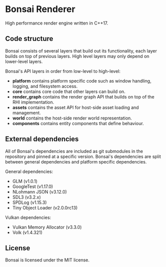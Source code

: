 # Bonsai Renderer

High performance render engine written in C++17.

## Code structure

Bonsai consists of several layers that build out its functionality, each layer builds on top of previous layers.
High level layers may only depend on lower-level layers.

Bonsai's API layers in order from low-level to high-level:

- **platform** contains platform specific code such as window handling, logging, and filesystem access.
- **core** contains core code that other layers can build on.
- **render_graph** contains the render graph API that builds on top of the RHI implementation.
- **assets** contains the asset API for host-side asset loading and management.
- **world** contains the host-side render world representation.
- **components** contains entity components that define behaviour.

## External dependencies

All of Bonsai's dependencies are included as git submodules in the repository and pinned at a specific
version. Bonsai's dependencies are split between general dependencies and platform specific dependencies.

General dependencies:

- GLM (v1.0.1)
- GoogleTest (v1.17.0)
- NLohmann JSON (v3.12.0)
- SDL3 (v3.2.x)
- SPDLog (v1.15.3)
- Tiny Object Loader (v2.0.0rc13)

Vulkan dependencies:

- Vulkan Memory Allocator (v3.3.0)
- Volk (v1.4.321)

## License

Bonsai is licensed under the MIT license.
